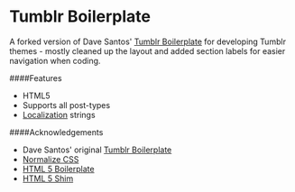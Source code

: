 Tumblr Boilerplate
================

A forked version of Dave Santos' [Tumblr Boilerplate](https://github.com/davesantos/tumblr-boilerplate) for developing Tumblr themes - mostly cleaned up the layout and added section labels for easier navigation when coding.

####Features

* HTML5
* Supports all post-types
* [Localization](http://www.tumblr.com/docs/en/custom_themes#localization) strings

####Acknowledgements

* Dave Santos' original [Tumblr Boilerplate](https://github.com/davesantos/tumblr-boilerplate)
* [Normalize CSS](http://necolas.github.com/normalize.css)
* [HTML 5 Boilerplate](http://html5boilerplate.com/)
* [HTML 5 Shim](https://code.google.com/p/html5shiv/)